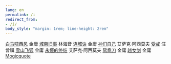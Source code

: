 ```yaml
---
lang: en
permalink: /i
redirect_from:
- /i/
body_style: "margin: 1rem; line-height: 2rem"
---
```


[白马啸西风](38b381a7-11e5-450c-9ac9-b5176e9afe61/)	金庸
[城南旧事](114ff57d-208f-4cc4-a19c-1718fdc3389c/)	林海音
[连城诀](3c80d8d7-a4a0-4ec5-9203-4917eafc60c7/)	金庸
[神们自己](f01def8e-e6d9-40b4-98b9-369860b1b3e7/)	艾萨克·阿西莫夫
[受戒](e62e768b-69c4-4615-941d-7fd1a3585c11/)	汪曾祺
[雪山飞狐](932f3843-39aa-40c8-b57b-c357ae259ffc/)	金庸
[永恒的终结](486bb7a4-a9a7-4798-aabb-d15189159562/)	艾萨克·阿西莫夫
[鸳鸯刀](7eb8340a-acc8-4668-b3e5-0615c06e70b3/)	金庸
[越女剑](a5460069-2936-4a5a-ba26-feccbc928f01/)	金庸
[Mogicquote](f367a099-ebb4-4e25-96bc-4d3abfb4925b/)
